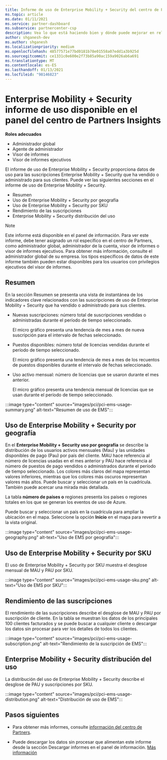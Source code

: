 ```yaml
---
title: Informe de uso de Enterprise Mobility + Security del centro de Partners
ms.topic: article
ms.date: 01/11/2021
ms.service: partner-dashboard
ms.subservice: partnercenter-csp
description: Vea lo que está haciendo bien y dónde puede mejorar en relación con el uso de Enterprise Mobility + Security suscripciones que vende o administra para sus clientes.
author: shganesh-dev
ms.author: shganesh
ms.localizationpriority: medium
ms.openlocfilehash: 48577571e77bd0181b78e01558a07edd1a3b925d
ms.sourcegitcommit: ce1331c0e600e2f73b85a90ac159a9026ab6a691
ms.translationtype: MT
ms.contentlocale: es-ES
ms.lasthandoff: 01/13/2021
ms.locfileid: "98146823"
---
```

# <a name="enterprise-mobility--security-usage-report-available-from-the-partner-center-insights-dashboard"></a>Enterprise Mobility + Security informe de uso disponible en el panel del centro de Partners Insights

**Roles adecuados**
- Administrador global
- Agente de administrador
- Visor de informes
- Visor de informes ejecutivos

El informe de uso de Enterprise Mobility + Security proporciona datos de uso para las suscripciones Enterprise Mobility + Security que ha vendido o administrado para sus clientes. Puede ver las siguientes secciones en el informe de uso de Enterprise Mobility + Security.

- Resumen
- Uso de Enterprise Mobility + Security por geografía
- Uso de Enterprise Mobility + Security por SKU
- Rendimiento de las suscripciones
- Enterprise Mobility + Security distribución del uso

 > [!NOTE]
 > Este informe está disponible en el panel de información. Para ver este informe, debe tener asignado un rol específico en el centro de Partners, como administrador global, administrador de la cuenta, visor de informes o visor de informes ejecutivos. Para obtener más información, consulte el administrador global de su empresa. los tipos específicos de datos de este informe también pueden estar disponibles para los usuarios con privilegios ejecutivos del visor de informes.

## <a name="summary"></a>Resumen

En la sección Resumen se presenta una vista de instantánea de los indicadores clave relacionados con las suscripciones de uso de Enterprise Mobility + Security que ha vendido o administrado para sus clientes. 

- Nuevas suscripciones: número total de suscripciones vendidas o administradas durante el período de tiempo seleccionado.

   El micro gráfico presenta una tendencia de mes a mes de nueva suscripción para el intervalo de fechas seleccionado.

- Puestos disponibles: número total de licencias vendidas durante el período de tiempo seleccionado.

   El micro gráfico presenta una tendencia de mes a mes de los recuentos de puestos disponibles durante el intervalo de fechas seleccionado.

- Uso activo mensual: número de licencias que se usaron durante el mes anterior.

   El micro gráfico presenta una tendencia mensual de licencias que se usan durante el período de tiempo seleccionado.

:::image type="content" source="images/pci/pci-ems-usage-summary.png" alt-text="Resumen de uso de EMS":::

## <a name="enterprise-mobility--security-usage-by-geography"></a>Uso de Enterprise Mobility + Security por geografía

En el **Enterprise Mobility + Security uso por geografía** se describe la distribución de los usuarios activos mensuales (Mau) y las unidades disponibles de pago (Pau) por país del cliente. MAU hace referencia al número de licencias usadas en el mes anterior y PAU hace referencia al número de puestos de pago vendidos o administrados durante el período de tiempo seleccionado. Los colores más claros del mapa representan valores inferiores, mientras que los colores más oscuros representan valores más altos. Puede buscar y seleccionar un país en la cuadrícula. También puede acercar una mirada más detallada.

La tabla **número de países o** regiones presenta los países o regiones totales en los que se generan los eventos de uso de Azure.

Puede buscar y seleccionar un país en la cuadrícula para ampliar la ubicación en el mapa. Seleccione la opción **Inicio** en el mapa para revertir a la vista original.

:::image type="content" source="images/pci/pci-ems-usage-geography.png" alt-text="Uso de EMS por geografía":::

## <a name="enterprise-mobility--security-usage-by-sku"></a>Uso de Enterprise Mobility + Security por SKU

El uso de Enterprise Mobility + Security por SKU muestra el desglose mensual de MAU y PAU por SKU.

:::image type="content" source="images/pci/pci-ems-usage-sku.png" alt-text="Uso de EMS por SKU":::

## <a name="subscriptions-performance"></a>Rendimiento de las suscripciones

El rendimiento de las suscripciones describe el desglose de MAU y PAU por suscripción de cliente. En la tabla se muestran los datos de los principales 100 clientes facturados y se puede buscar a cualquier cliente o descargar los datos sin procesar para ver los detalles de todos los clientes.

:::image type="content" source="images/pci/pci-ems-usage-subscription.png" alt-text="Rendimiento de la suscripción de EMS":::

## <a name="enterprise-mobility--security-usage-distribution"></a>Enterprise Mobility + Security distribución del uso

La distribución del uso de Enterprise Mobility + Security describe el desglose de PAU y suscripciones por SKU.

:::image type="content" source="images/pci/pci-ems-usage-distribution.png" alt-text="Distribución de uso de EMS":::

## <a name="next-steps"></a>Pasos siguientes

- Para obtener más informes, consulte [información del centro de Partners](partner-center-insights.md).

- Puede descargar los datos sin procesar que alimentan este informe desde la sección Descargar informes en el panel de información. [Más información](pci-download-reports.md) 
